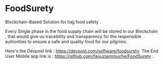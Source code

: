 # FoodSurety
Blockchain-Based Solution for hajj food safety .

Every Single phase in the food supply chain will be stored in our Blockchain , that would give us tracebility and transparency for the responsible authorities to ensure a safe and quality food for our pilgrims.


Here's the Devpost link : https://devpost.com/software/foodsurety.
The End User Mobile app link is : https://github.com/faouziamrouche/FoodSurety .
